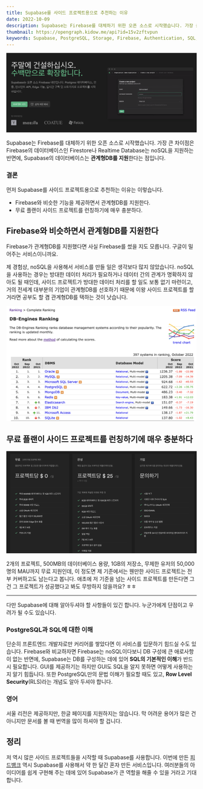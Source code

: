 ```yaml
---
title: Supabase를 사이드 프로젝트용으로 추천하는 이유
date: 2022-10-09
description: Supabase는 Firebase를 대체하기 위한 오픈 소스로 시작했습니다. 가장 큰 차이점은 Firebase의 데이터베이스인 Firestore나 Realtime Database는 noSQL을 지원하는 반면에, Supabase의 데이터베이스는 관계형DB를 지원한다는 점입니다.
thumbnail: https://opengraph.kidow.me/api?id=15v2zftvpun
keywords: Supabase, PostgreSQL, Storage, Firebase, Authentication, SQL, Database
---
```


![](supabase.png)

Supabase는 Firebase를 대체하기 위한 오픈 소스로 시작했습니다. 가장 큰 차이점은 Firebase의 데이터베이스인 Firestore나 Realtime Database는 noSQL을 지원하는 반면에, Supabase의 데이터베이스는 **관계형DB를 지원**한다는 점입니다.

### 결론

먼저 Supabase를 사이드 프로젝트용으로 추천하는 이유는 이렇습니다.

- Firebase와 비슷한 기능을 제공하면서 관계형DB를 지원한다.
- 무료 플랜이 사이드 프로젝트를 런칭하기에 매우 충분하다.

## Firebase와 비슷하면서 관계형DB를 지원한다

Firebase가 관계형DB를 지원했다면 사실 Firebase를 썼을 지도 모릅니다. 구글이 밀어주는 서비스이니까요.

제 경험상, noSQL을 사용해서 서비스를 만들 일은 생각보다 많지 않았습니다. noSQL을 사용하는 경우는 방대한 데이터 처리가 필요하거나 데이터 간의 관계가 명확하지 않아도 될 때인데, 사이드 프로젝트가 방대한 데이터 처리를 할 일도 보통 없기 마련이고, 거의 전세계 대부분의 기업이 관계형DB를 선호하기 때문에 이왕 사이드 프로젝트를 할거라면 공부도 할 겸 관계형DB를 택하는 것이 낫습니다.

![인기도에 따른 DB 엔진 랭킹. 1~4위는 철밥통이다.](ranking.png)

## 무료 플랜이 사이드 프로젝트를 런칭하기에 매우 충분하다

![Supabase 가격 정책](pricing.png)

2개의 프로젝트, 500MB의 데이터베이스 용량, 1GB의 저장소, 무제한 유저의 50,000명의 MAU까지 무료 지원인데, 이 정도면 제 기준에서는 웬만한 사이드 프로젝트는 전부 커버하고도 남는다고 봅니다. 애초에 저 기준을 넘는 사이드 프로젝트를 만든다면 그건 그 프로젝트가 성공했다고 봐도 무방하지 않을까요? ㅎㅎ

---

다만 Supabase에 대해 알아두셔야 할 사항들이 있긴 합니다. 누군가에게 단점이고 우려가 될 수도 있습니다.

### PostgreSQL과 SQL에 대한 이해

단순히 프론트엔드 개발자로만 커리어를 쌓았다면 이 서비스를 입문하기 힘드실 수도 있습니다. Firebase와 비교하자면 Firebase는 noSQL이다보니 DB 구성에 큰 애로사항이 없는 반면에, Supabase는 DB를 구성하는 데에 있어 **SQL의 기본적인 이해**가 반드시 필요합니다. GUI를 제공하기는 하지만 GUI도 SQL을 알지 못하면 어떻게 사용하는 지 알기 힘듭니다. 또한 PostgreSQL만의 문법 이해가 필요할 때도 있고, **Row Level Security**(RLS)라는 개념도 알아 두셔야 합니다.

### 영어

서울 리전은 제공하지만, 한글 페이지를 지원하지는 않습니다. 막 어려운 용어가 많은 건 아니지만 문서를 볼 때 번역을 많이 하셔야 할 겁니다.

## 정리

저 역시 많은 사이드 프로젝트들을 시작할 때 Supabase를 사용합니다. 이번에 만든 [피드뱅크](https://feedbank.app) 역시 Supabase를 사용해서 약 한 달간 혼자 만든 서비스입니다. 여러분들의 아이디어를 쉽게 구현해 주는 데에 있어 Supabase가 큰 역할을 해줄 수 있을 거라고 기대합니다.
